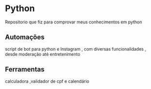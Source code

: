# Python
Repositorio que fiz para comprovar meus conhecimentos em python

## Automações 
script de bot para python e Instagram , com diversas funcionalidades , desde moderação até entretenimento 

## Ferramentas 
calculadora ,validador de cpf e calendário

